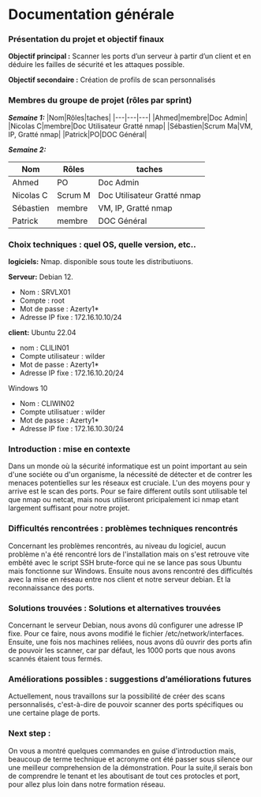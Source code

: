 # Documentation générale 
### Présentation du projet et objectif finaux 
 **Objectif principal :**
Scanner les ports d’un serveur à partir d’un client et en déduire les failles de sécurité et les attaques possible. 

 **Objectif secondaire :**
Création de profils de scan personnalisés
### Membres du groupe de projet (rôles par sprint) 
***Semaine 1:*** 
|Nom|Rôles|taches|
|---|---|---|
|Ahmed|membre|Doc Admin|
|Nicolas C|membre|Doc Utilisateur Gratté nmap|
|Sébastien|Scrum Ma|VM, IP, Gratté nmap|
|Patrick|PO|DOC Général| 

***Semaine 2:***

|Nom|Rôles|taches|
|---|---|---|
|Ahmed|PO|Doc Admin|
|Nicolas C|Scrum M|Doc Utilisateur Gratté nmap|
|Sébastien|membre|VM, IP, Gratté nmap|
|Patrick|membre|DOC Général| 

### Choix techniques : quel OS, quelle version, etc.. 
**logiciels:** Nmap.
disponible sous toute les distributiuons.

**Serveur:** Debian 12.
- Nom : SRVLX01
- Compte : root
- Mot de passe : Azerty1*
- Adresse IP fixe : 172.16.10.10/24

**client:**
Ubuntu 22.04
- nom : CLILIN01
- Compte utilisateur : wilder
- Mot de passe : Azerty1*
- Adresse IP fixe : 172.16.10.20/24

Windows 10 
- Nom : CLIWIN02 
- Compte utilisatuer : wilder
- Mot de passe : Azerty1*
- Adresse IP fixe : 172.16.10.30/24

### Introduction : mise en contexte  
Dans un monde où la sécurité informatique est un point important au sein d'une sociéte ou d'un organisme, la nécessité de détecter et de contrer les menaces potentielles sur les réseaux est cruciale. L'un des moyens pour y arrive est le scan des ports. Pour se faire different outils sont utilisable tel que nmap ou netcat, mais nous utiliseront pricipalement ici nmap etant largement suffisant pour notre projet.

### Difficultés rencontrées : problèmes techniques rencontrés 
Concernant les problèmes rencontrés, au niveau du logiciel, aucun problème n'a été rencontré lors de l'installation mais on s'est retrouve vite embêté avec le script SSH brute-force qui ne se lance pas sous Ubuntu mais fonctionne sur Windows. Ensuite nous avons rencontré des difficultés avec la mise en réseau entre nos client et notre serveur debian. Et la reconnaissance des ports.

### Solutions trouvées : Solutions et alternatives trouvées 
Concernant le serveur Debian, nous avons dû configurer une adresse IP fixe. Pour ce faire, nous avons modifié le fichier /etc/network/interfaces. Ensuite, une fois nos machines reliées, nous avons dû ouvrir des ports afin de pouvoir les scanner, car par défaut, les 1000 ports que nous avons scannés étaient tous fermés.
### Améliorations possibles : suggestions d’améliorations futures 
Actuellement, nous travaillons sur la possibilité de créer des scans personnalisés, c'est-à-dire de pouvoir scanner des ports spécifiques ou une certaine plage de ports.

### Next step :
On vous a montré quelques commandes en guise d'introduction mais, beaucoup de terme technique et acronyme ont été passer sous silence our une meilleur comprehension de la démonstration.
Pour la suite,il serais bon de comprendre le tenant et les aboutisant de tout ces protocles et port, pour allez plus loin dans notre formation réseau.
